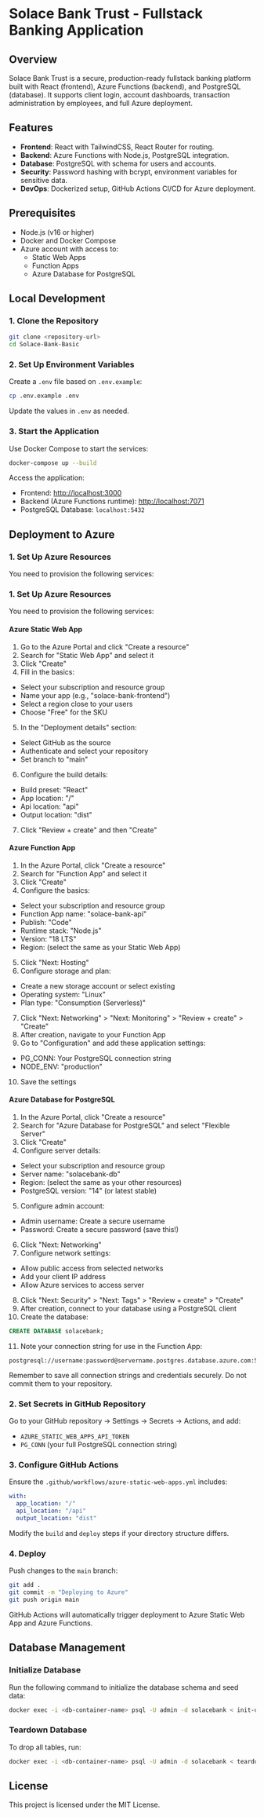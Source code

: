 # Solace Bank Trust - Fullstack Banking Application

## Overview
Solace Bank Trust is a secure, production-ready fullstack banking platform built with React (frontend), Azure Functions (backend), and PostgreSQL (database). It supports client login, account dashboards, transaction administration by employees, and full Azure deployment.

## Features
- **Frontend**: React with TailwindCSS, React Router for routing.
- **Backend**: Azure Functions with Node.js, PostgreSQL integration.
- **Database**: PostgreSQL with schema for users and accounts.
- **Security**: Password hashing with bcrypt, environment variables for sensitive data.
- **DevOps**: Dockerized setup, GitHub Actions CI/CD for Azure deployment.

## Prerequisites
- Node.js (v16 or higher)
- Docker and Docker Compose
- Azure account with access to:
  - Static Web Apps
  - Function Apps
  - Azure Database for PostgreSQL

## Local Development

### 1. Clone the Repository
```bash
git clone <repository-url>
cd Solace-Bank-Basic
```

### 2. Set Up Environment Variables
Create a `.env` file based on `.env.example`:
```bash
cp .env.example .env
```
Update the values in `.env` as needed.

### 3. Start the Application
Use Docker Compose to start the services:
```bash
docker-compose up --build
```
Access the application:
- Frontend: [http://localhost:3000](http://localhost:3000)
- Backend (Azure Functions runtime): [http://localhost:7071](http://localhost:7071)
- PostgreSQL Database: `localhost:5432`

## Deployment to Azure

### 1. Set Up Azure Resources

You need to provision the following services:

### 1. Set Up Azure Resources

You need to provision the following services:

#### Azure Static Web App
1. Go to the Azure Portal and click "Create a resource"
2. Search for "Static Web App" and select it
3. Click "Create"
4. Fill in the basics:
  - Select your subscription and resource group
  - Name your app (e.g., "solace-bank-frontend")
  - Select a region close to your users
  - Choose "Free" for the SKU
5. In the "Deployment details" section:
  - Select GitHub as the source
  - Authenticate and select your repository
  - Set branch to "main"
6. Configure the build details:
  - Build preset: "React"
  - App location: "/"
  - Api location: "api"
  - Output location: "dist"
7. Click "Review + create" and then "Create"

#### Azure Function App
1. In the Azure Portal, click "Create a resource"
2. Search for "Function App" and select it
3. Click "Create"
4. Configure the basics:
  - Select your subscription and resource group
  - Function App name: "solace-bank-api"
  - Publish: "Code"
  - Runtime stack: "Node.js"
  - Version: "18 LTS"
  - Region: (select the same as your Static Web App)
5. Click "Next: Hosting"
6. Configure storage and plan:
  - Create a new storage account or select existing
  - Operating system: "Linux"
  - Plan type: "Consumption (Serverless)"
7. Click "Next: Networking" > "Next: Monitoring" > "Review + create" > "Create"
8. After creation, navigate to your Function App
9. Go to "Configuration" and add these application settings:
  - PG_CONN: Your PostgreSQL connection string
  - NODE_ENV: "production"
10. Save the settings

#### Azure Database for PostgreSQL
1. In the Azure Portal, click "Create a resource"
2. Search for "Azure Database for PostgreSQL" and select "Flexible Server"
3. Click "Create"
4. Configure server details:
  - Select your subscription and resource group
  - Server name: "solacebank-db"
  - Region: (select the same as your other resources)
  - PostgreSQL version: "14" (or latest stable)
5. Configure admin account:
  - Admin username: Create a secure username
  - Password: Create a secure password (save this!)
6. Click "Next: Networking"
7. Configure network settings:
  - Allow public access from selected networks
  - Add your client IP address
  - Allow Azure services to access server
8. Click "Next: Security" > "Next: Tags" > "Review + create" > "Create"
9. After creation, connect to your database using a PostgreSQL client
10. Create the database:
   ```sql
   CREATE DATABASE solacebank;
   ```
11. Note your connection string for use in the Function App:
   ```
   postgresql://username:password@servername.postgres.database.azure.com:5432/solacebank
   ```

Remember to save all connection strings and credentials securely. Do not commit them to your repository.

### 2. Set Secrets in GitHub Repository

Go to your GitHub repository → Settings → Secrets → Actions, and add:

- `AZURE_STATIC_WEB_APPS_API_TOKEN`
- `PG_CONN` (your full PostgreSQL connection string)

### 3. Configure GitHub Actions
Ensure the `.github/workflows/azure-static-web-apps.yml` includes:
```yaml
with:
  app_location: "/"
  api_location: "/api"
  output_location: "dist"
```
Modify the `build` and `deploy` steps if your directory structure differs.

### 4. Deploy
Push changes to the `main` branch:
```bash
git add .
git commit -m "Deploying to Azure"
git push origin main
```
GitHub Actions will automatically trigger deployment to Azure Static Web App and Azure Functions.

## Database Management

### Initialize Database
Run the following command to initialize the database schema and seed data:
```bash
docker exec -i <db-container-name> psql -U admin -d solacebank < init-db/init.sql
```

### Teardown Database
To drop all tables, run:
```bash
docker exec -i <db-container-name> psql -U admin -d solacebank < teardown.sql
```

## License
This project is licensed under the MIT License.
